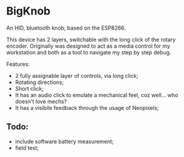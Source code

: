 # BigKnob
An HID, bluetooth knob, based on the ESP8266.

This device has 2 layers, switchable with the long click of the rotary encoder.
Originally was designed to act as a media control for my workstation and both as a tool to navigate my step by step debug.

Features:
- 2 fully assignable layer of controls, via long click;
- Rotating directions;
- Short click;
- It has an audio click to emulate a mechanical feel, coz well... who doesn't love mechs?
- It has a visibile feedback through the usage of Neopixels;

## Todo:
- include software battery measurement;
- field test;
